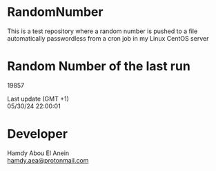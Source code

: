 # RandomNumber    
This is a test repository where a random number is pushed to a file automatically passwordless from a cron job in my Linux CentOS server    
# Random Number of the last run   
19857
      
Last update (GMT +1)    
05/30/24 22:00:01
# Developer    
Hamdy Abou El Anein   
hamdy.aea@protonmail.com
